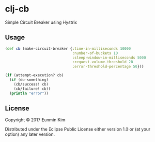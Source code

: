 # clj-cb

Simple Circuit Breaker using Hystrix

## Usage

```clojure
(def cb (make-circuit-breaker {:time-in-milliseconds 10000
                               :number-of-buckets 10
                               :sleep-window-in-milliseconds 5000
                               :request-volume-threshold 20
                               :error-threshold-percentage 50}))

(if (attempt-execution? cb)
  (if (do-something)
    (cb/success! cb)
    (cb/failure! cb))
  (println "error"))
```


## License

Copyright © 2017 Eunmin Kim

Distributed under the Eclipse Public License either version 1.0 or (at
your option) any later version.
